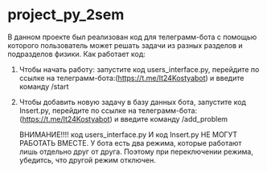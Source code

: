 # project_py_2sem
В данном проекте был реализован код для телеграмм-бота с помощью которого пользователь может решать задачи из разных разделов и подразделов физики.
Как работает код:
  1) Чтобы начать работу: запустите код users_interface.py, перейдите по ссылке на телеграмм-бота:(https://t.me/It24Kostyabot) и введите команду /start
  2) Чтобы добавить новую задачу в базу данных бота, запустите код Insert.py, перейдите по ссылке на телеграмм-бота:(https://t.me/It24Kostyabot) и введите команду /add_problem

     ВНИМАНИЕ!!!! код users_interface.py И код Insert.py НЕ МОГУТ РАБОТАТЬ ВМЕСТЕ. У бота есть два режима, которые работают лишь отдельно друг от друга. Поэтому при переключении режима, убедитсь, что другой режим отключен.
